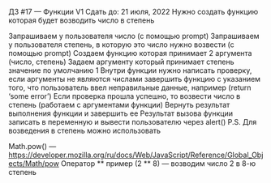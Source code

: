 ДЗ #17 — Функции V1
 Сдать до: 21 июля, 2022
Нужно создать функцию которая будет возводить число в степень

Запрашиваем у пользователя число (с помощью prompt)
Запрашиваем у пользователя степень, в которую это число нужно возвести (с помощью prompt)
Создаем функцию которая принимает 2 аргумента (число, степень)
Задаем аргументу который принимает степень значение по умолчанию 1
Внутри функции нужно написать проверку, если аргументы не являются числами завершить функцию с указанием того, что пользователь ввел неправильные данные, например (return ‘some error’)
 Если проверка прошла успешно, то возвести число в степень (работаем с аргументами функции)
Вернуть результат выполнения функции и завершить ее
Результат вызова функции записать в переменную и вывести пользователю через alert()
P.S. Для возведения в степень можно использовать

Math.pow() — https://developer.mozilla.org/ru/docs/Web/JavaScript/Reference/Global_Objects/Math/pow
Оператор ** пример (2 ** 8) — возводим число 2 в 8-ю степень